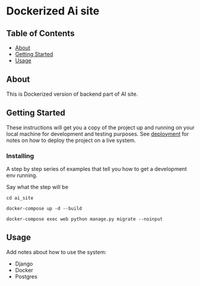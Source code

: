 
# Dockerized Ai site 

## Table of Contents

- [About](#about)
- [Getting Started](#getting_started)
- [Usage](#usage)

## About <a name = "about"></a>

This is Dockerized version of backend part of AI site.

## Getting Started <a name = "getting_started"></a>

These instructions will get you a copy of the project up and running on your local machine for development and testing purposes. See [deployment](#deployment) for notes on how to deploy the project on a live system.

### Installing

A step by step series of examples that tell you how to get a development env running.

Say what the step will be
```
cd ai_site
```
```
docker-compose up -d --build   
```
```
docker-compose exec web python manage.py migrate --noinput
```

## Usage <a name = "usage"></a>

Add notes about how to use the system:
* Django
* Docker
* Postgres

